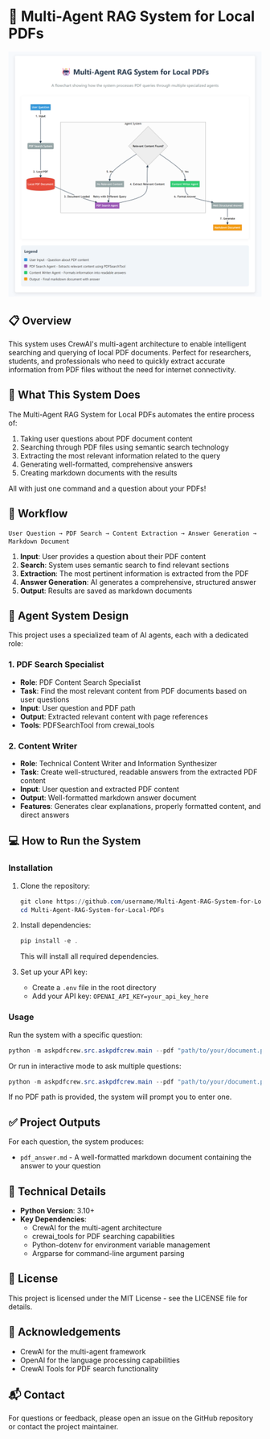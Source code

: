 # 🤖 Multi-Agent RAG System for Local PDFs

![Multi-Agent RAG System Banner](https://github.com/AbdooMohamedd/Multi-Agent-RAG-System-for-Local-PDFs/blob/main/Multi-Agent-RAG-System-for-Local-PDFs-Flowchart.png)

## 📋 Overview

This system uses CrewAI's multi-agent architecture to enable intelligent searching and querying of local PDF documents. Perfect for researchers, students, and professionals who need to quickly extract accurate information from PDF files without the need for internet connectivity.

## 🚀 What This System Does

The Multi-Agent RAG System for Local PDFs automates the entire process of:

1. Taking user questions about PDF document content
2. Searching through PDF files using semantic search technology
3. Extracting the most relevant information related to the query
4. Generating well-formatted, comprehensive answers
5. Creating markdown documents with the results

All with just one command and a question about your PDFs!

## 🔄 Workflow

```
User Question → PDF Search → Content Extraction → Answer Generation → Markdown Document
```

1. **Input**: User provides a question about their PDF content
2. **Search**: System uses semantic search to find relevant sections
3. **Extraction**: The most pertinent information is extracted from the PDF
4. **Answer Generation**: AI generates a comprehensive, structured answer
5. **Output**: Results are saved as markdown documents

## 👥 Agent System Design

This project uses a specialized team of AI agents, each with a dedicated role:

### 1. PDF Search Specialist

- **Role**: PDF Content Search Specialist
- **Task**: Find the most relevant content from PDF documents based on user questions
- **Input**: User question and PDF path
- **Output**: Extracted relevant content with page references
- **Tools**: PDFSearchTool from crewai_tools

### 2. Content Writer

- **Role**: Technical Content Writer and Information Synthesizer
- **Task**: Create well-structured, readable answers from the extracted PDF content
- **Input**: User question and extracted PDF content
- **Output**: Well-formatted markdown answer document
- **Features**: Generates clear explanations, properly formatted content, and direct answers

## 💻 How to Run the System

### Installation

1. Clone the repository:

   ```powershell
   git clone https://github.com/username/Multi-Agent-RAG-System-for-Local-PDFs.git
   cd Multi-Agent-RAG-System-for-Local-PDFs
   ```

2. Install dependencies:

   ```powershell
   pip install -e .
   ```

   This will install all required dependencies.

3. Set up your API key:
   - Create a `.env` file in the root directory
   - Add your API key: `OPENAI_API_KEY=your_api_key_here`

### Usage

Run the system with a specific question:

```powershell
python -m askpdfcrew.src.askpdfcrew.main --pdf "path/to/your/document.pdf" --question "What is the main topic of this document?"
```

Or run in interactive mode to ask multiple questions:

```powershell
python -m askpdfcrew.src.askpdfcrew.main --pdf "path/to/your/document.pdf" --interactive
```

If no PDF path is provided, the system will prompt you to enter one.

## ✅ Project Outputs

For each question, the system produces:

- `pdf_answer.md` - A well-formatted markdown document containing the answer to your question

## 🔧 Technical Details

- **Python Version**: 3.10+
- **Key Dependencies**:
  - CrewAI for the multi-agent architecture
  - crewai_tools for PDF searching capabilities
  - Python-dotenv for environment variable management
  - Argparse for command-line argument parsing

## 📝 License

This project is licensed under the MIT License - see the LICENSE file for details.

## 🙏 Acknowledgements

- CrewAI for the multi-agent framework
- OpenAI for the language processing capabilities
- CrewAI Tools for PDF search functionality

## 📬 Contact

For questions or feedback, please open an issue on the GitHub repository or contact the project maintainer.
